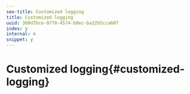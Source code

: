 ```yaml
---
seo-title: Customized logging
title: Customized logging
uuid: 360d7bce-9770-4574-b0ec-ba32b5cca607
index: y
internal: n
snippet: y
---
```


# Customized logging{#customized-logging}

